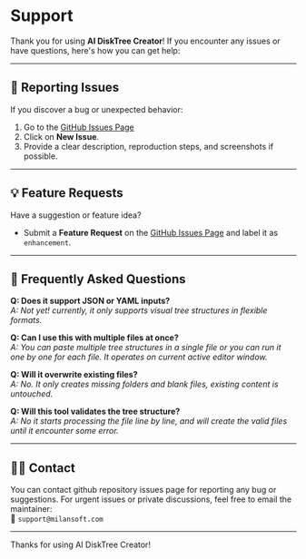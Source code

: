 # Support

Thank you for using **AI DiskTree Creator**! If you encounter any issues or have questions, here's how you can get help:

---

## 🚨 Reporting Issues
If you discover a bug or unexpected behavior:
1. Go to the [GitHub Issues Page](https://github.com/adityamilan/ai-disktree-creator/issues)
2. Click on **New Issue**.
3. Provide a clear description, reproduction steps, and screenshots if possible.

---

## 💡 Feature Requests
Have a suggestion or feature idea?
- Submit a **Feature Request** on the [GitHub Issues Page](https://github.com/adityamilan/ai-disktree-creator/issues) and label it as `enhancement`.

---

## 🙋 Frequently Asked Questions

**Q: Does it support JSON or YAML inputs?**  
*A: Not yet! currently, it only supports visual tree structures in flexible formats.*

**Q: Can I use this with multiple files at once?**  
*A: You can paste multiple tree structures in a single file or you can run it one by one for each file. It operates on current active editor window.*

**Q: Will it overwrite existing files?**  
*A: No. It only creates missing folders and blank files, existing content is untouched.*

**Q: Will this tool validates the tree structure?**  
*A: No it starts processing the file line by line, and will create the valid files until it encounter some error.*

---

## 🧑‍💻 Contact
You can contact github repository issues page for reporting any bug or suggestions. For urgent issues or private discussions, feel free to email the maintainer:  
📧 `support@milansoft.com`

---

Thanks for using AI DiskTree Creator!
